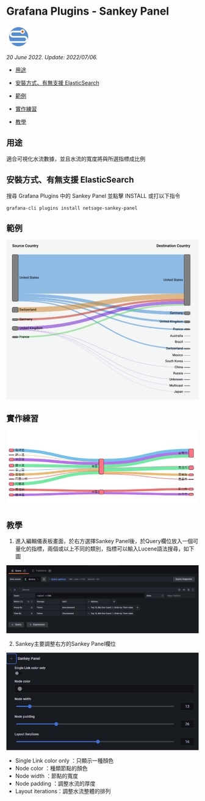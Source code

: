 # Grafana Plugins - Sankey Panel 

![img](Sankey_Panel_icon.png)

*20 June 2022. Update: 2022/07/06.*

* [用途](#use)

* [安裝方式、有無支援 ElasticSearch](#install)

* [範例](#example)

* [實作練習](#do_example)

* [教學](#teach)

<h2 id="use">用途</h2>

適合可視化水流數據，並且水流的寬度將與所選指標成比例

<h2 id="install">安裝方式、有無支援 ElasticSearch</h2>

搜尋 Grafana Plugins 中的 Sankey Panel 並點擊 INSTALL 或打以下指令

    grafana-cli plugins install netsage-sankey-panel

<h2 id="example">範例</h2>

![img](Sankey_Panel.png)

<h2 id="do_example">實作練習</h2>

![img](Sankey_sample3.png)

<h2 id="teach">教學</h2>

1. 進入編輯儀表板畫面，於右方選擇Sankey Panel後，於Query欄位放入一個可量化的指標，兩個或以上不同的類別，指標可以輸入Lucene語法搜尋，如下圖

![img](https://github.com/StevenHsu22/Grafana/blob/plugins/Sankey_Panel/sankeystep1.png)

2. Sankey主要調整右方的Sankey Panel欄位

![img](https://github.com/StevenHsu22/Grafana/blob/plugins/Sankey_Panel/sankeystep2.png)
* Single Link color only ：只顯示一種顏色
* Node color ：種類節點的顏色
* Node width ：節點的寬度
* Node padding ：調整水流的厚度
* Layout iterations：調整水流整體的排列


